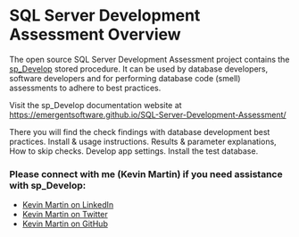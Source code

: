 # SQL Server Development Assessment Overview

The open source SQL Server Development Assessment project contains the [sp_Develop](https://raw.githubusercontent.com/EmergentSoftware/SQL-Server-Development-Assessment/master/sp_Develop.sql) stored procedure. It can be used by database developers, software developers and for performing database code (smell) assessments to adhere to best practices.

Visit the sp_Develop documentation website at https://emergentsoftware.github.io/SQL-Server-Development-Assessment/

There you will find the check findings with database development best practices. Install & usage instructions. Results & parameter explanations, How to skip checks. Develop app settings. Install the test database.

### Please connect with me (Kevin Martin) if you need assistance with sp_Develop:

- [Kevin Martin on LinkedIn](https://www.linkedin.com/in/KevinMartinLink)
- [Kevin Martin on Twitter](https://twitter.com/KevinMartinLink)
- [Kevin Martin on GitHub](https://github.com/KevinMartinLink)

